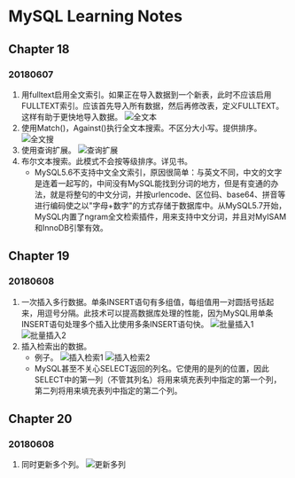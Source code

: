# MySQL Learning Notes

## Chapter 18
### 20180607
1. 用fulltext启用全文索引。如果正在导入数据到一个新表，此时不应该启用FULLTEXT索引。应该首先导入所有数据，然后再修改表，定义FULLTEXT。这样有助于更快地导入数据。
![全文本](https://ws1.sinaimg.cn/large/e2989da6ly1fs2wemsd40j20dv05s0st.jpg)
2. 使用Match()，Against()执行全文本搜索。不区分大小写。提供排序。
![全文搜](https://ws1.sinaimg.cn/large/e2989da6ly1fs2wsvkwkjj20bh023745.jpg)
3. 使用查询扩展。
![查询扩展](https://ws1.sinaimg.cn/large/e2989da6ly1fs2wzla5spj20gr0210sn.jpg)
3. 布尔文本搜索。此模式不会按等级排序。详见书。
    - MySQL5.6不支持中文全文索引，原因很简单：与英文不同，中文的文字是连着一起写的，中间没有MySQL能找到分词的地方，但是有变通的办法，就是将整句的中文分词，并按urlencode、区位码、base64、拼音等进行编码使之以"字母+数字"的方式存储于数据库中。从MySQL5.7开始，MySQL内置了ngram全文检索插件，用来支持中文分词，并且对MyISAM和InnoDB引擎有效。

## Chapter 19
### 20180608
1. 一次插入多行数据。单条INSERT语句有多组值，每组值用一对圆括号括起来，用逗号分隔。此技术可以提高数据库处理的性能，因为MySQL用单条INSERT语句处理多个插入比使用多条INSERT语句快。
![批量插入1](https://ws1.sinaimg.cn/large/e2989da6ly1fs3lwacwytj208u095jrf.jpg)
![批量插入2](https://ws1.sinaimg.cn/large/e2989da6ly1fs3lwg6lszj206905cmx0.jpg)
2. 插入检索出的数据。
    - 例子。
    ![插入检索1](https://ws1.sinaimg.cn/large/e2989da6ly1fs3mlnodu3j208902n744.jpg)
    ![插入检索2](https://ws1.sinaimg.cn/large/e2989da6ly1fs3mly7729j205009p0sr.jpg)
    - MySQL甚至不关心SELECT返回的列名。它使用的是列的位置，因此SELECT中的第一列（不管其列名）将用来填充表列中指定的第一个列，第二列将用来填充表列中指定的第二个列。

## Chapter 20
### 20180608
1. 同时更新多个列。
![更新多列](https://ws1.sinaimg.cn/large/e2989da6ly1fs3vxizjrzj209502p0sm.jpg)
